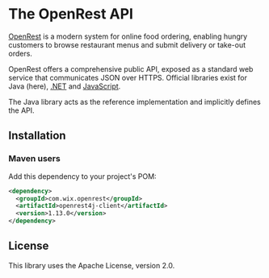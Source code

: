 The OpenRest API
================

[OpenRest](https://www.openrest.com/) is a modern system for online food ordering, enabling hungry customers to browse restaurant menus and submit delivery or take-out orders.

OpenRest offers a comprehensive public API, exposed as a standard web service that communicates JSON over HTTPS.
Official libraries exist for Java (here), [.NET](https://github.com/openrest/openrest4net) and [JavaScript](https://github.com/openrest/openrest4js).

The Java library acts as the reference implementation and implicitly defines the API.

## Installation
### Maven users

Add this dependency to your project's POM:

```xml
<dependency>
  <groupId>com.wix.openrest</groupId>
  <artifactId>openrest4j-client</artifactId>
  <version>1.13.0</version>
</dependency>
```

## License
This library uses the Apache License, version 2.0.
